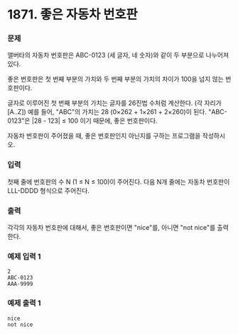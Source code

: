 # 1871. 좋은 자동차 번호판

### 문제
앨버타의 자동차 번호판은 ABC-0123 (세 글자, 네 숫자)와 같이 두 부분으로 나누어져 있다.

좋은 번호판은 첫 번째 부분의 가치와 두 번째 부분의 가치의 차이가 100을 넘지 않는 번호판이다.

글자로 이루어진 첫 번째 부분의 가치는 글자를 26진법 수처럼 계산한다. (각 자리가 [A..Z]) 예를 들어, "ABC"의 가치는 28 (0×262 + 1×261 + 2×260)이 된다. "ABC-0123"은  |28 - 123| ≤ 100 이기 때문에, 좋은 번호판이다.

자동차 번호판이 주어졌을 때, 좋은 번호판인지 아닌지를 구하는 프로그램을 작성하시오.

### 입력
첫째 줄에 번호판의 수 N (1 ≤ N ≤ 100)이 주어진다. 다음 N개 줄에는 자동차 번호판이 LLL-DDDD 형식으로 주어진다.

### 출력
각각의 자동차 번호판에 대해서, 좋은 번호판이면 "nice"를, 아니면 "not nice"를 출력한다.

### 예제 입력 1
```
2
ABC-0123
AAA-9999
```
### 예제 출력 1 
```
nice
not nice
```
